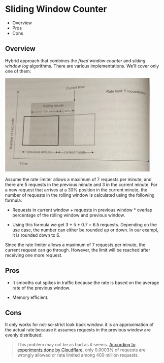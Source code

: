 # Sliding Window Counter

- Overview
- Pros
- Cons

## Overview

Hybrid approach that combines the _fixed window counter_ and _sliding window log_ algorithms. There are various implementations. We'll cover only one of them:

![](2021-08-29-22-44-38.png)

Assume the rate limiter allows a maximum of 7 requests per minute, and there are 5 requests in the previous minute and 3 in the current minute. For a new request that arrives at a 30% position in the current minute, the number of requests in the rolling window is calculated using the following formula:

- Requests in current window + requests in previous window \* overlap percentage of the rolling window and previous window.

- Using this formula we get 3 + 5 \* 0.7 = 6.5 requests. Depending on the use case, the number can either be rounded up or down. In our exampl, it is rounded down to 6.

Since the rate limiter allows a maximum of 7 requests per minute, the current request can go through. However, the limit will be reached after receiving one more request.

## Pros

- It smooths out spikes in traffic because the rate is based on the average rate of the previous window.

- Memory efficient.

## Cons

It only works for not-so-strict look back window. it is an approximation of the actual rate because it assumes requests in the previous window are evenly distributed.

> This problem may not be as bad as it seems. [According to experiments done by Cloudflare](https://blog.cloudflare.com/counting-things-a-lot-of-different-things/), only 0.0003% of requests are wrongly allowed or rate limited among 400 million requests.
